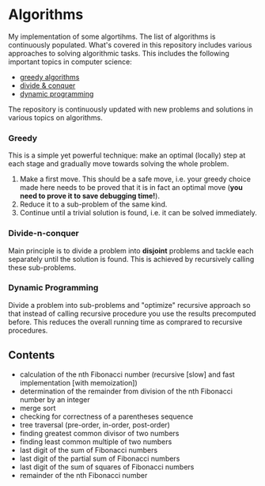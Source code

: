 # Algorithms

My implementation of some algortihms. The list of algorithms is continuously populated.
What's covered in this repository includes various approaches to solving algorithmic tasks. This includes the following important topics in computer science:
- [greedy algorithms](/greedy)
- [divide & conquer](/divide_and_conquer)
- [dynamic programming](/dynamic_programming)

The repository is continuously updated with new problems and solutions in various topics on algorithms.

### Greedy
This is a simple yet powerful technique: make an optimal (locally) step at each stage and gradually move towards solving the whole problem.
1. Make a first move. This should be a safe move, i.e. your greedy choice made here needs to be proved that it is in fact an optimal move (**you need to prove it to save debugging time!**).
2. Reduce it to a sub-problem of the same kind.
3. Continue until a trivial solution is found, i.e. it can be solved immediately.

### Divide-n-conquer
Main principle is to divide a problem into **disjoint** problems and tackle each separately until the solution is found. This is achieved by recursively calling these sub-problems.

### Dynamic Programming
Divide a problem into sub-problems and "optimize" recursive approach so that instead of calling recursive procedure you use the results precomputed before. This reduces the overall running time as comprared to recursive procedures.

## Contents

* calculation of the nth Fibonacci number (recursive [slow] and fast implementation [with memoization])
* determination of the remainder from division of the nth Fibonacci number by an integer
* merge sort
* checking for correctness of a parentheses sequence
* tree traversal (pre-order, in-order, post-order)
* finding greatest common divisor of two numbers
* finding least common multiple of two numbers
* last digit of the sum of Fibonacci numbers
* last digit of the partial sum of Fibonacci numbers
* last digit of the sum of squares of Fibonacci numbers
* remainder of the nth Fibonacci number

